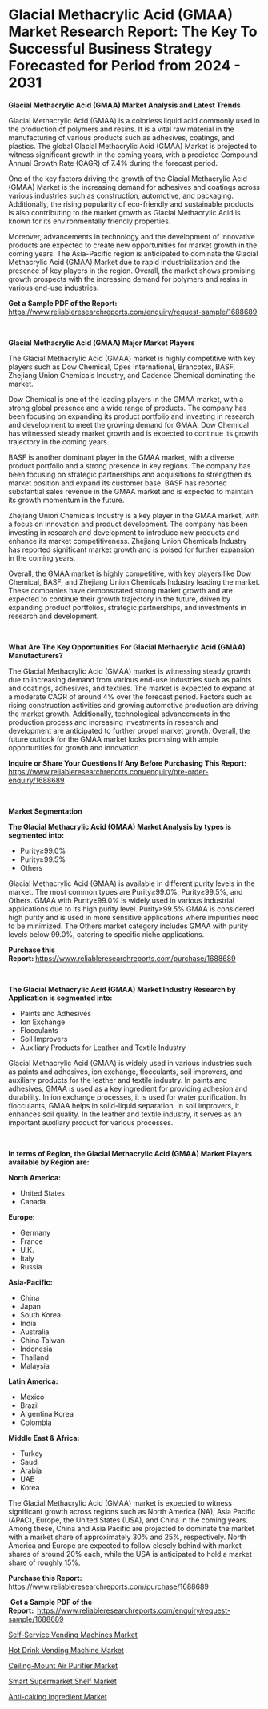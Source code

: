 <p><h1>Glacial Methacrylic Acid (GMAA) Market Research Report: The Key To Successful Business Strategy Forecasted for Period from 2024 - 2031</h1></p><p><strong>Glacial Methacrylic Acid (GMAA) Market Analysis and Latest Trends</strong></p>
<p><p>Glacial Methacrylic Acid (GMAA) is a colorless liquid acid commonly used in the production of polymers and resins. It is a vital raw material in the manufacturing of various products such as adhesives, coatings, and plastics. The global Glacial Methacrylic Acid (GMAA) Market is projected to witness significant growth in the coming years, with a predicted Compound Annual Growth Rate (CAGR) of 7.4% during the forecast period.</p><p>One of the key factors driving the growth of the Glacial Methacrylic Acid (GMAA) Market is the increasing demand for adhesives and coatings across various industries such as construction, automotive, and packaging. Additionally, the rising popularity of eco-friendly and sustainable products is also contributing to the market growth as Glacial Methacrylic Acid is known for its environmentally friendly properties.</p><p>Moreover, advancements in technology and the development of innovative products are expected to create new opportunities for market growth in the coming years. The Asia-Pacific region is anticipated to dominate the Glacial Methacrylic Acid (GMAA) Market due to rapid industrialization and the presence of key players in the region. Overall, the market shows promising growth prospects with the increasing demand for polymers and resins in various end-use industries.</p></p>
<p><strong>Get a Sample PDF of the Report:&nbsp;</strong> <a href="https://www.reliableresearchreports.com/enquiry/request-sample/1688689">https://www.reliableresearchreports.com/enquiry/request-sample/1688689</a></p>
<p>&nbsp;</p>
<p><strong>Glacial Methacrylic Acid (GMAA) Major Market Players</strong></p>
<p><p>The Glacial Methacrylic Acid (GMAA) market is highly competitive with key players such as Dow Chemical, Opes International, Brancotex, BASF, Zhejiang Union Chemicals Industry, and Cadence Chemical dominating the market. </p><p>Dow Chemical is one of the leading players in the GMAA market, with a strong global presence and a wide range of products. The company has been focusing on expanding its product portfolio and investing in research and development to meet the growing demand for GMAA. Dow Chemical has witnessed steady market growth and is expected to continue its growth trajectory in the coming years.</p><p>BASF is another dominant player in the GMAA market, with a diverse product portfolio and a strong presence in key regions. The company has been focusing on strategic partnerships and acquisitions to strengthen its market position and expand its customer base. BASF has reported substantial sales revenue in the GMAA market and is expected to maintain its growth momentum in the future.</p><p>Zhejiang Union Chemicals Industry is a key player in the GMAA market, with a focus on innovation and product development. The company has been investing in research and development to introduce new products and enhance its market competitiveness. Zhejiang Union Chemicals Industry has reported significant market growth and is poised for further expansion in the coming years.</p><p>Overall, the GMAA market is highly competitive, with key players like Dow Chemical, BASF, and Zhejiang Union Chemicals Industry leading the market. These companies have demonstrated strong market growth and are expected to continue their growth trajectory in the future, driven by expanding product portfolios, strategic partnerships, and investments in research and development.</p></p>
<p>&nbsp;</p>
<p><strong>What Are The Key Opportunities For Glacial Methacrylic Acid (GMAA) Manufacturers?</strong></p>
<p><p>The Glacial Methacrylic Acid (GMAA) market is witnessing steady growth due to increasing demand from various end-use industries such as paints and coatings, adhesives, and textiles. The market is expected to expand at a moderate CAGR of around 4% over the forecast period. Factors such as rising construction activities and growing automotive production are driving the market growth. Additionally, technological advancements in the production process and increasing investments in research and development are anticipated to further propel market growth. Overall, the future outlook for the GMAA market looks promising with ample opportunities for growth and innovation.</p></p>
<p><strong>Inquire or Share Your Questions If Any Before Purchasing This Report:</strong> <a href="https://www.reliableresearchreports.com/enquiry/pre-order-enquiry/1688689">https://www.reliableresearchreports.com/enquiry/pre-order-enquiry/1688689</a></p>
<p>&nbsp;</p>
<p><strong>Market Segmentation</strong></p>
<p><strong>The Glacial Methacrylic Acid (GMAA) Market Analysis by types is segmented into:</strong></p>
<p><ul><li>Purity≥99.0%</li><li>Purity≥99.5%</li><li>Others</li></ul></p>
<p><p>Glacial Methacrylic Acid (GMAA) is available in different purity levels in the market. The most common types are Purity≥99.0%, Purity≥99.5%, and Others. GMAA with Purity≥99.0% is widely used in various industrial applications due to its high purity level. Purity≥99.5% GMAA is considered high purity and is used in more sensitive applications where impurities need to be minimized. The Others market category includes GMAA with purity levels below 99.0%, catering to specific niche applications.</p></p>
<p><strong>Purchase this Report:&nbsp;</strong><a href="https://www.reliableresearchreports.com/purchase/1688689">https://www.reliableresearchreports.com/purchase/1688689</a></p>
<p>&nbsp;</p>
<p><strong>The Glacial Methacrylic Acid (GMAA) Market Industry Research by Application is segmented into:</strong></p>
<p><ul><li>Paints and Adhesives</li><li>Ion Exchange</li><li>Flocculants</li><li>Soil Improvers</li><li>Auxiliary Products for Leather and Textile Industry</li></ul></p>
<p><p>Glacial Methacrylic Acid (GMAA) is widely used in various industries such as paints and adhesives, ion exchange, flocculants, soil improvers, and auxiliary products for the leather and textile industry. In paints and adhesives, GMAA is used as a key ingredient for providing adhesion and durability. In ion exchange processes, it is used for water purification. In flocculants, GMAA helps in solid-liquid separation. In soil improvers, it enhances soil quality. In the leather and textile industry, it serves as an important auxiliary product for various processes.</p></p>
<p>&nbsp;</p>
<p><strong>In terms of Region, the Glacial Methacrylic Acid (GMAA) Market Players available by Region are:</strong></p>
<p>
    <p> <strong> North America: </strong>
        <ul>
            <li>United States</li>
            <li>Canada</li>
        </ul>
        </p> 
    <p> <strong> Europe: </strong>
        <ul>
            <li>Germany</li>
            <li>France</li>
            <li>U.K.</li>
            <li>Italy</li>
            <li>Russia</li>
        </ul>
        </p> 
    <p> <strong> Asia-Pacific: </strong>
        <ul>
            <li>China</li>
            <li>Japan</li>
            <li>South Korea</li>
            <li>India</li>
            <li>Australia</li>
            <li>China Taiwan</li>
            <li>Indonesia</li>
            <li>Thailand</li>
            <li>Malaysia</li>
        </ul>
        </p> 
    <p> <strong> Latin America: </strong>
        <ul>
            <li>Mexico</li>
            <li>Brazil</li>
            <li>Argentina Korea</li>
            <li>Colombia</li>
        </ul>
        </p> 
    <p> <strong> Middle East & Africa: </strong>
        <ul>
            <li>Turkey</li>
            <li>Saudi</li>
            <li>Arabia</li>
            <li>UAE</li>
            <li>Korea</li>
        </ul>
    </p>
    </p>
<p><p>The Glacial Methacrylic Acid (GMAA) market is expected to witness significant growth across regions such as North America (NA), Asia Pacific (APAC), Europe, the United States (USA), and China in the coming years. Among these, China and Asia Pacific are projected to dominate the market with a market share of approximately 30% and 25%, respectively. North America and Europe are expected to follow closely behind with market shares of around 20% each, while the USA is anticipated to hold a market share of roughly 15%.</p></p>
<p><strong>Purchase this Report: </strong><a href="https://www.reliableresearchreports.com/purchase/1688689">https://www.reliableresearchreports.com/purchase/1688689</a></p>
<p>&nbsp;<strong>Get a Sample PDF of the Report:&nbsp;&nbsp;</strong><a href="https://www.reliableresearchreports.com/enquiry/request-sample/1688689">https://www.reliableresearchreports.com/enquiry/request-sample/1688689</a></p>
<p><strong></strong></p>
<p><p><a href="https://github.com/redneck06/Market-Research-Report-List-2/blob/main/self-service-vending-machines-market.md">Self-Service Vending Machines Market</a></p><p><a href="https://github.com/nicoletavirag/Market-Research-Report-List-2/blob/main/hot-drink-vending-machine-market.md">Hot Drink Vending Machine Market</a></p><p><a href="https://github.com/edytherolanlouisejk1miz0wig/Market-Research-Report-List-1/blob/main/ceiling-mount-air-purifier-market.md">Ceiling-Mount Air Purifier Market</a></p><p><a href="https://github.com/peachesmcdowel1/Market-Research-Report-List-1/blob/main/smart-supermarket-shelf-market.md">Smart Supermarket Shelf Market</a></p><p><a href="https://github.com/RoccoManning/Market-Research-Report-List-3/blob/main/anti-caking-ingredient-market.md">Anti-caking Ingredient Market</a></p></p>